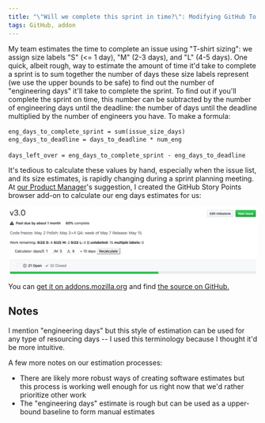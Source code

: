 ```yaml
---
title: "\"Will we complete this sprint in time?\": Modifying GitHub To Work For Us"
tags: GitHub, addon
---
```

My team estimates the time to complete an issue using "T-shirt sizing": we assign size labels "S" (<= 1 day), "M" (2-3 days), and "L" (4-5 days). One quick, albeit rough, way to estimate the amount of time it'd take to complete a sprint is to sum together the number of days these size labels represent (we use the upper bounds to be safe) to find out the number of "engineering days" it'll take to complete the sprint. To find out if you'll complete the sprint on time, this number can be subtracted by the number of engineering days until the deadline: the number of days until the deadline multiplied by the number of engineers you have. To make a formula:
```
eng_days_to_complete_sprint = sum(issue_size_days)
eng_days_to_deadline = days_to_deadline * num_eng

days_left_over = eng_days_to_complete_sprint - eng_days_to_deadline
```

It's tedious to calculate these values by hand, especially when the issue list, and its size estimates, is rapidly changing during a sprint planning meeting. At [our Product Manager][barbara]'s suggestion, I created the GitHub Story Points browser add-on to calculate our eng days estimates for us:

![An example of GitHub Story Points in use](/im/posts/story-points-example.png)

You can [get it on addons.mozilla.org][amo] and find [the source on GitHub.][source]

## Notes
I mention "engineering days" but this style of estimation can be used for any type of resourcing days -- I used this terminology because I thought it'd be more intuitive.

A few more notes on our estimation processes:
- There are likely more robust ways of creating software estimates but this process is working well enough for us right now that we'd rather prioritize other work
- The "engineering days" estimate is rough but can be used as a upper-bound baseline to form manual estimates

[amo]: https://addons.mozilla.org/en-US/firefox/addon/github-story-points/
[source]: https://github.com/mcomella/github-story-points
[barbara]: https://twitter.com/bbinto
